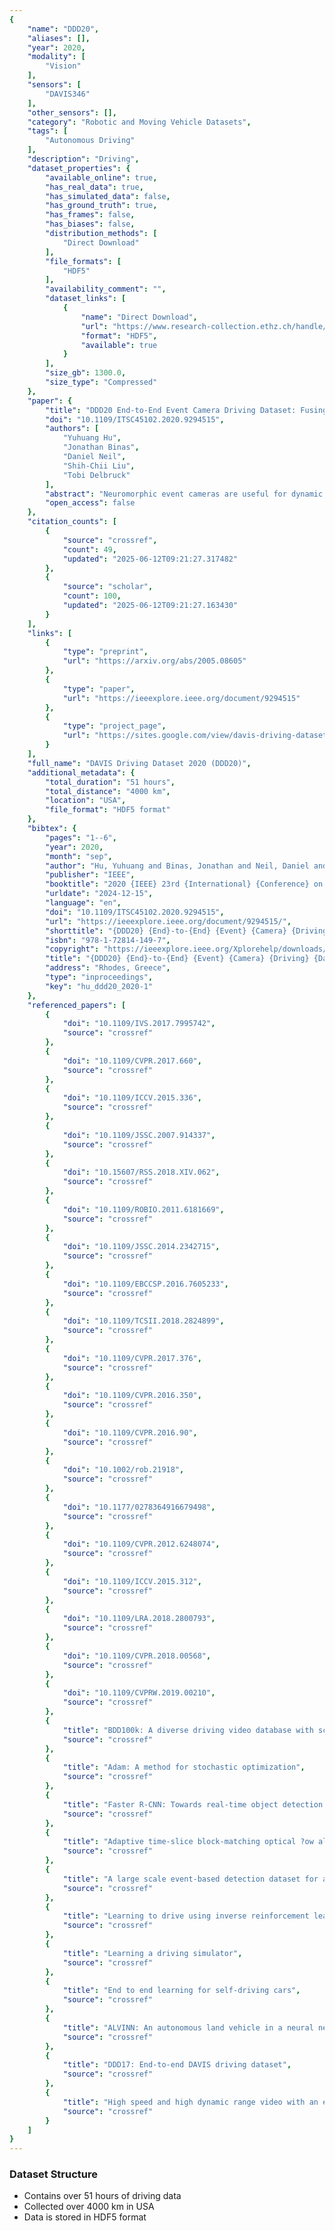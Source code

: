 ```yaml
---
{
    "name": "DDD20",
    "aliases": [],
    "year": 2020,
    "modality": [
        "Vision"
    ],
    "sensors": [
        "DAVIS346"
    ],
    "other_sensors": [],
    "category": "Robotic and Moving Vehicle Datasets",
    "tags": [
        "Autonomous Driving"
    ],
    "description": "Driving",
    "dataset_properties": {
        "available_online": true,
        "has_real_data": true,
        "has_simulated_data": false,
        "has_ground_truth": true,
        "has_frames": false,
        "has_biases": false,
        "distribution_methods": [
            "Direct Download"
        ],
        "file_formats": [
            "HDF5"
        ],
        "availability_comment": "",
        "dataset_links": [
            {
                "name": "Direct Download",
                "url": "https://www.research-collection.ethz.ch/handle/20.500.11850/707895",
                "format": "HDF5",
                "available": true
            }
        ],
        "size_gb": 1300.0,
        "size_type": "Compressed"
    },
    "paper": {
        "title": "DDD20 End-to-End Event Camera Driving Dataset: Fusing Frames and Events with Deep Learning for Improved Steering Prediction",
        "doi": "10.1109/ITSC45102.2020.9294515",
        "authors": [
            "Yuhuang Hu",
            "Jonathan Binas",
            "Daniel Neil",
            "Shih-Chii Liu",
            "Tobi Delbruck"
        ],
        "abstract": "Neuromorphic event cameras are useful for dynamic vision problems under difficult lighting conditions. To enable studies of using event cameras in automobile driving applications, this paper reports a new end-to-end driving dataset called DDD20. The dataset was captured with a DAVIS camera that concurrently streams both dynamic vision sensor (DVS) brightness change events and active pixel sensor (APS) intensity frames. DDD20 is the longest event camera end-to-end driving dataset to date with 51h of DAVIS event+frame camera and vehicle human control data collected from 4000 km of highway and urban driving under a variety of lighting conditions. Using DDD20, we report the first study of fusing brightness change events and intensity frame data using a deep learning approach to predict the instantaneous human steering wheel angle. Over all day and night conditions, the explained variance for human steering prediction from a Resnet-32 is significantly better from the fused DVS+APS frames (0.88) than using either DVS (0.67) or APS (0.77) data alone.",
        "open_access": false
    },
    "citation_counts": [
        {
            "source": "crossref",
            "count": 49,
            "updated": "2025-06-12T09:21:27.317482"
        },
        {
            "source": "scholar",
            "count": 100,
            "updated": "2025-06-12T09:21:27.163430"
        }
    ],
    "links": [
        {
            "type": "preprint",
            "url": "https://arxiv.org/abs/2005.08605"
        },
        {
            "type": "paper",
            "url": "https://ieeexplore.ieee.org/document/9294515"
        },
        {
            "type": "project_page",
            "url": "https://sites.google.com/view/davis-driving-dataset-2020/home"
        }
    ],
    "full_name": "DAVIS Driving Dataset 2020 (DDD20)",
    "additional_metadata": {
        "total_duration": "51 hours",
        "total_distance": "4000 km",
        "location": "USA",
        "file_format": "HDF5 format"
    },
    "bibtex": {
        "pages": "1--6",
        "year": 2020,
        "month": "sep",
        "author": "Hu, Yuhuang and Binas, Jonathan and Neil, Daniel and Liu, Shih-Chii and Delbruck, Tobi",
        "publisher": "IEEE",
        "booktitle": "2020 {IEEE} 23rd {International} {Conference} on {Intelligent} {Transportation} {Systems} ({ITSC})",
        "urldate": "2024-12-15",
        "language": "en",
        "doi": "10.1109/ITSC45102.2020.9294515",
        "url": "https://ieeexplore.ieee.org/document/9294515/",
        "shorttitle": "{DDD20} {End}-to-{End} {Event} {Camera} {Driving} {Dataset}",
        "isbn": "978-1-72814-149-7",
        "copyright": "https://ieeexplore.ieee.org/Xplorehelp/downloads/license-information/IEEE.html",
        "title": "{DDD20} {End}-to-{End} {Event} {Camera} {Driving} {Dataset}: {Fusing} {Frames} and {Events} with {Deep} {Learning} for {Improved} {Steering} {Prediction}",
        "address": "Rhodes, Greece",
        "type": "inproceedings",
        "key": "hu_ddd20_2020-1"
    },
    "referenced_papers": [
        {
            "doi": "10.1109/IVS.2017.7995742",
            "source": "crossref"
        },
        {
            "doi": "10.1109/CVPR.2017.660",
            "source": "crossref"
        },
        {
            "doi": "10.1109/ICCV.2015.336",
            "source": "crossref"
        },
        {
            "doi": "10.1109/JSSC.2007.914337",
            "source": "crossref"
        },
        {
            "doi": "10.15607/RSS.2018.XIV.062",
            "source": "crossref"
        },
        {
            "doi": "10.1109/ROBIO.2011.6181669",
            "source": "crossref"
        },
        {
            "doi": "10.1109/JSSC.2014.2342715",
            "source": "crossref"
        },
        {
            "doi": "10.1109/EBCCSP.2016.7605233",
            "source": "crossref"
        },
        {
            "doi": "10.1109/TCSII.2018.2824899",
            "source": "crossref"
        },
        {
            "doi": "10.1109/CVPR.2017.376",
            "source": "crossref"
        },
        {
            "doi": "10.1109/CVPR.2016.350",
            "source": "crossref"
        },
        {
            "doi": "10.1109/CVPR.2016.90",
            "source": "crossref"
        },
        {
            "doi": "10.1002/rob.21918",
            "source": "crossref"
        },
        {
            "doi": "10.1177/0278364916679498",
            "source": "crossref"
        },
        {
            "doi": "10.1109/CVPR.2012.6248074",
            "source": "crossref"
        },
        {
            "doi": "10.1109/ICCV.2015.312",
            "source": "crossref"
        },
        {
            "doi": "10.1109/LRA.2018.2800793",
            "source": "crossref"
        },
        {
            "doi": "10.1109/CVPR.2018.00568",
            "source": "crossref"
        },
        {
            "doi": "10.1109/CVPRW.2019.00210",
            "source": "crossref"
        },
        {
            "title": "BDD100k: A diverse driving video database with scalable annotation tooling",
            "source": "crossref"
        },
        {
            "title": "Adam: A method for stochastic optimization",
            "source": "crossref"
        },
        {
            "title": "Faster R-CNN: Towards real-time object detection with region proposal networks",
            "source": "crossref"
        },
        {
            "title": "Adaptive time-slice block-matching optical ?ow algorithm for Dynamic Vision Sensors",
            "source": "crossref"
        },
        {
            "title": "A large scale event-based detection dataset for automotive",
            "source": "crossref"
        },
        {
            "title": "Learning to drive using inverse reinforcement learning and deep Q-networks",
            "source": "crossref"
        },
        {
            "title": "Learning a driving simulator",
            "source": "crossref"
        },
        {
            "title": "End to end learning for self-driving cars",
            "source": "crossref"
        },
        {
            "title": "ALVINN: An autonomous land vehicle in a neural network",
            "source": "crossref"
        },
        {
            "title": "DDD17: End-to-end DAVIS driving dataset",
            "source": "crossref"
        },
        {
            "title": "High speed and high dynamic range video with an event camera",
            "source": "crossref"
        }
    ]
}
---
```


### Dataset Structure

- Contains over 51 hours of driving data
- Collected over 4000 km in USA
- Data is stored in HDF5 format
